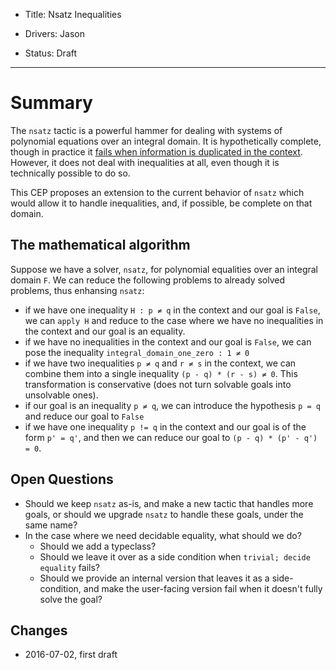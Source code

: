 - Title: Nsatz Inequalities

- Drivers: Jason

- Status: Draft

----

# Summary

The `nsatz` tactic is a powerful hammer for dealing with systems of polynomial
equations over an integral domain.  It is hypothetically complete, though in
practice it [fails when information is duplicated in the
context](https://coq.inria.fr/bugs/show_bug.cgi?id=4880).  However, it does not
deal with inequalities at all, even though it is technically possible to do so.

This CEP proposes an extension to the current behavior of `nsatz` which would
allow it to handle inequalities, and, if possible, be complete on that domain.

## The mathematical algorithm

Suppose we have a solver, `nsatz`, for polynomial equalities over an integral
domain `F`.  We can reduce the following problems to already solved problems,
thus enhansing `nsatz`:
* if we have one inequality `H : p ≠ q` in the context and our goal is `False`,
  we can `apply H` and reduce to the case where we have no inequalities in the
  context and our goal is an equality.
* if we have no inequalities in the context and our goal is `False`, we can pose
  the inequality `integral_domain_one_zero : 1 ≠ 0`
* if we have two inequalities `p ≠ q` and `r ≠ s` in the context, we can combine
  them into a single inequality `(p - q) * (r - s) ≠ 0`.  This transformation is
  conservative (does not turn solvable goals into unsolvable ones).
* if our goal is an inequality `p ≠ q`, we can introduce the hypothesis `p = q`
  and reduce our goal to `False`
* if we have one inequality `p != q` in the context and our goal is of the form `p' = q'`,
  and  then we can reduce our goal to `(p - q) * (p' - q') = 0`.

## Open Questions

* Should we keep `nsatz` as-is, and make a new tactic that handles more goals, or
  should we upgrade `nsatz` to handle these goals, under the same name?
* In the case where we need decidable equality, what should we do?
  - Should we add a typeclass?
  - Should we leave it over as a side condition when `trivial; decide equality` fails?
  - Should we provide an internal version that leaves it as a side-condition, and make
    the user-facing version fail when it doesn't fully solve the goal?

## Changes
* 2016-07-02, first draft
